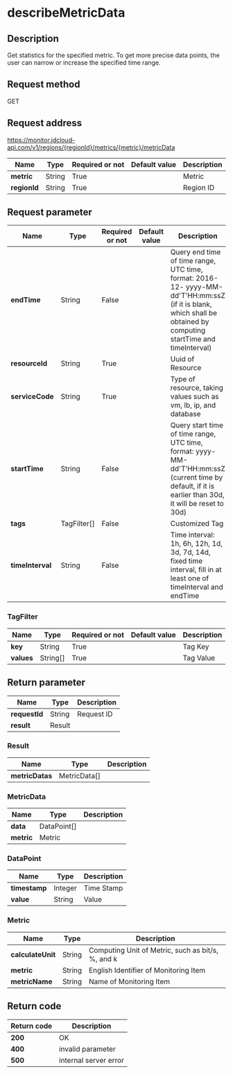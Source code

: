 # describeMetricData


## Description
Get statistics for the specified metric. To get more precise data points, the user can narrow or increase the specified time range.

## Request method
GET

## Request address
https://monitor.jdcloud-api.com/v1/regions/{regionId}/metrics/{metric}/metricData

|Name|Type|Required or not|Default value|Description|
|---|---|---|---|---|
|**metric**|String|True||Metric|
|**regionId**|String|True||Region ID|

## Request parameter
|Name|Type|Required or not|Default value|Description|
|---|---|---|---|---|
|**endTime**|String|False||Query end time of time range, UTC time, format: 2016-12- yyyy-MM-dd'T’HH:mm:ssZ (if it is blank, which shall be obtained by computing startTime and timeInterval)|
|**resourceId**|String|True||Uuid of Resource|
|**serviceCode**|String|True||Type of resource, taking values such as vm, lb, ip, and database|
|**startTime**|String|False||Query start time of time range, UTC time, format: yyyy-MM-dd'T’HH:mm:ssZ (current time by default, if it is earlier than 30d, it will be reset to 30d)|
|**tags**|TagFilter[]|False||Customized Tag|
|**timeInterval**|String|False||Time interval: 1h, 6h, 12h, 1d, 3d, 7d, 14d, fixed time interval, fill in at least one of timeInterval and endTime|

### TagFilter
|Name|Type|Required or not|Default value|Description|
|---|---|---|---|---|
|**key**|String|True||Tag Key|
|**values**|String[]|True||Tag Value|

## Return parameter
|Name|Type|Description|
|---|---|---|
|**requestId**|String|Request ID|
|**result**|Result||


### Result
|Name|Type|Description|
|---|---|---|
|**metricDatas**|MetricData[]||
### MetricData
|Name|Type|Description|
|---|---|---|
|**data**|DataPoint[]||
|**metric**|Metric||
### DataPoint
|Name|Type|Description|
|---|---|---|
|**timestamp**|Integer|Time Stamp|
|**value**|String|Value        |
### Metric
|Name|Type|Description|
|---|---|---|
|**calculateUnit**|String|Computing Unit of Metric, such as bit/s, %, and k|
|**metric**|String|English Identifier of Monitoring Item|
|**metricName**|String|Name of Monitoring Item|

## Return code
|Return code|Description|
|---|---|
|**200**|OK|
|**400**|invalid parameter|
|**500**|internal server error|
